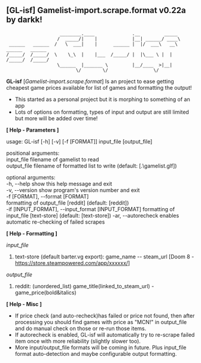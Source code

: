 ## [GL-isf] Gamelist-import.scrape.format v0.22a by darkk!

                        ________.____              .__         _____                    
                       /  _____/|    |             |__| ______/ ____\                   
     ______   ______  /   \  ___|    |      ______ |  |/  ___\   __\    ______   ______ 
    /_____/  /_____/  \    \_\  |    |___  /_____/ |  |\___ \ |  |     /_____/  /_____/ 
                       \______  |_______ \         |__/____  >|__|                      
                              \/        \/                 \/                           

**GL-isf** [*Gamelist-import.scrape.format*] Is an project to ease getting cheapest game prices available for list of games and formatting the output!

* This started as a personal project but it is morphing to something of an app
* Lots of options on formatting, types of input and output are still limited but more will be added over time!

**[ Help - Parameters ]**

usage: GL-isf [-h] [-v] [-f [FORMAT]] input_file [output_file] 

positional arguments:\
  input_file            filename of gamelist to read\
  output_file           filename of formatted list to write (default: [.\gamelist.glf]) 

optional arguments:\
  -h, --help            show this help message and exit\
  -v, --version         show program's version number and exit\
  -f [FORMAT], --format [FORMAT]\
                        formatting of output_file [reddit] (default: [reddit])\
  -if [INPUT_FORMAT], --input_format [INPUT_FORMAT] 
                        formatting of input_file [text-store] (default: [text-store]) 
  -ar, --autorecheck    enables automatic re-checking of failed scrapes 

**[ Help - Formatting ]**

*input_file*
1. text-store (default barter.vg export): game_name -- steam_url [Doom 8 - https://store.steampowered.com/app/xxxxxx/]

*output_file*
1. reddit: (unordered_list) game_title(linked_to_steam_url) - game_price(bold&italics)  

**[ Help - Misc ]**

- If price check (and auto-recheck)has failed or price not found, then after processing you should find games with price as "MCN!" in output_file and do manual check on those or re-run those items.
- If autorecheck is enabled, GL-isf will automatically try to re-scrape failed item once with more reliability (slightly slower too).
- More input/output_file formats will be coming in future. Plus input_file format auto-detection and maybe configurable output formatting.